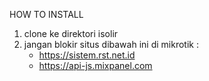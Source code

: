 HOW TO INSTALL
1. clone ke direktori isolir
2. jangan blokir situs dibawah ini di mikrotik :
    - https://sistem.rst.net.id
    - https://api-js.mixpanel.com